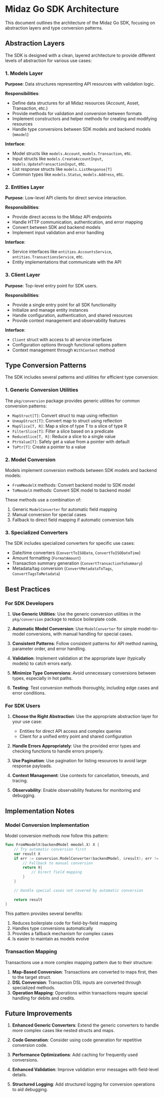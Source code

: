 # Midaz Go SDK Architecture

This document outlines the architecture of the Midaz Go SDK, focusing on abstraction layers and type conversion patterns.

## Abstraction Layers

The SDK is designed with a clean, layered architecture to provide different levels of abstraction for various use cases:

### 1. Models Layer

**Purpose**: Data structures representing API resources with validation logic.

**Responsibilities**:
- Define data structures for all Midaz resources (Account, Asset, Transaction, etc.)
- Provide methods for validation and conversion between formats
- Implement constructors and helper methods for creating and modifying resources
- Handle type conversions between SDK models and backend models (`mmodel`)

**Interface**:
- Model structs like `models.Account`, `models.Transaction`, etc.
- Input structs like `models.CreateAccountInput`, `models.UpdateTransactionInput`, etc.
- List response structs like `models.ListResponse[T]`
- Common types like `models.Status`, `models.Address`, etc.

### 2. Entities Layer

**Purpose**: Low-level API clients for direct service interaction.

**Responsibilities**:
- Provide direct access to the Midaz API endpoints
- Handle HTTP communication, authentication, and error mapping
- Convert between SDK and backend models
- Implement input validation and error handling

**Interface**:
- Service interfaces like `entities.AccountsService`, `entities.TransactionsService`, etc.
- Entity implementations that communicate with the API

### 3. Client Layer

**Purpose**: Top-level entry point for SDK users.

**Responsibilities**:
- Provide a single entry point for all SDK functionality
- Initialize and manage entity instances
- Handle configuration, authentication, and shared resources
- Provide context management and observability features

**Interface**:
- `Client` struct with access to all service interfaces
- Configuration options through functional options pattern
- Context management through `WithContext` method

## Type Conversion Patterns

The SDK includes several patterns and utilities for efficient type conversion:

### 1. Generic Conversion Utilities

The `pkg/conversion` package provides generic utilities for common conversion patterns:

- `MapStruct[T]`: Convert struct to map using reflection
- `UnmapStruct[T]`: Convert map to struct using reflection
- `MapSlice[T, R]`: Map a slice of type T to a slice of type R
- `FilterSlice[T]`: Filter a slice based on a predicate
- `ReduceSlice[T, R]`: Reduce a slice to a single value
- `PtrValue[T]`: Safely get a value from a pointer with default
- `ToPtr[T]`: Create a pointer to a value

### 2. Model Conversion

Models implement conversion methods between SDK models and backend models:

- `FromMmodelX` methods: Convert backend model to SDK model
- `ToMmodelX` methods: Convert SDK model to backend model

These methods use a combination of:
1. Generic `ModelConverter` for automatic field mapping
2. Manual conversion for special cases
3. Fallback to direct field mapping if automatic conversion fails

### 3. Specialized Converters

The SDK includes specialized converters for specific use cases:

- Date/time converters (`ConvertToISODate`, `ConvertToISODateTime`)
- Amount formatting (`FormatAmount`)
- Transaction summary generation (`ConvertTransactionToSummary`)
- Metadata/tag conversion (`ConvertMetadataToTags`, `ConvertTagsToMetadata`)

## Best Practices

### For SDK Developers

1. **Use Generic Utilities**: Use the generic conversion utilities in the `pkg/conversion` package to reduce boilerplate code.

2. **Automatic Model Conversion**: Use `ModelConverter` for simple model-to-model conversions, with manual handling for special cases.

3. **Consistent Patterns**: Follow consistent patterns for API method naming, parameter order, and error handling.

4. **Validation**: Implement validation at the appropriate layer (typically models) to catch errors early.

5. **Minimize Type Conversions**: Avoid unnecessary conversions between types, especially in hot paths.

6. **Testing**: Test conversion methods thoroughly, including edge cases and error conditions.

### For SDK Users

1. **Choose the Right Abstraction**: Use the appropriate abstraction layer for your use case:
   - Entities for direct API access and complex queries
   - Client for a unified entry point and shared configuration

2. **Handle Errors Appropriately**: Use the provided error types and checking functions to handle errors properly.

3. **Use Pagination**: Use pagination for listing resources to avoid large response payloads.

4. **Context Management**: Use contexts for cancellation, timeouts, and tracing.

5. **Observability**: Enable observability features for monitoring and debugging.

## Implementation Notes

### Model Conversion Implementation

Model conversion methods now follow this pattern:

```go
func FromMmodelX(backendModel mmodel.X) X {
    // Try automatic conversion first
    var result X
    if err := conversion.ModelConverter(backendModel, &result); err != nil {
        // Fallback to manual conversion
        return X{
            // Direct field mapping
        }
    }
    
    // Handle special cases not covered by automatic conversion
    
    return result
}
```

This pattern provides several benefits:
1. Reduces boilerplate code for field-by-field mapping
2. Handles type conversions automatically
3. Provides a fallback mechanism for complex cases
4. Is easier to maintain as models evolve

### Transaction Mapping

Transactions use a more complex mapping pattern due to their structure:

1. **Map-Based Conversion**: Transactions are converted to maps first, then to the target struct.
2. **DSL Conversion**: Transaction DSL inputs are converted through specialized methods.
3. **Operation Mapping**: Operations within transactions require special handling for debits and credits.

## Future Improvements

1. **Enhanced Generic Converters**: Extend the generic converters to handle more complex cases like nested structs and maps.

2. **Code Generation**: Consider using code generation for repetitive conversion code.

3. **Performance Optimizations**: Add caching for frequently used conversions.

4. **Enhanced Validation**: Improve validation error messages with field-level details.

5. **Structured Logging**: Add structured logging for conversion operations to aid debugging.